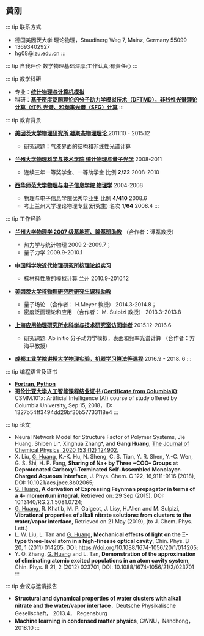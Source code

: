 ## 黄刚
::: tip 联系方式
- 德国美因茨大学 理论物理，Staudinerg Weg 7, Mainz, Germany 55099
- 13693402927 
- <hg08@lzu.edu.cn>
:::

::: tip 自我评价
数学物理基础深厚;工作认真;有责任心
:::

::: tip 教学科研
- 专业：<u>**统计物理与计算机模拟**</u>
- 科研：<u>**基于密度泛函理论的分子动力学模拟技术（DFTMD），非线性光谱理论计算（红外 光谱、和频率光谱（SFG）计算**</u>
:::

::: tip 教育背景
- <u>**美因茨大学物理研究所 凝聚态物理理论** </u>  2011.10 - 2015.12 
    - 研究课题：气液界面的结构和非线性光谱计算

- <u>**兰州大学物理科学与技术学院 统计物理与量子光学**</u> 2008-2011 
    - 连续三年一等奖学金、一等助学金 比例 **2/22** 2008-2010 

- <u>**西华师范大学物理与电子信息学院 物理学**</u> 2004-2008 
    - 物理与电子信息学院优秀毕业生 比例 **4/410** 2008.6  
    - 考上兰州大学理论物理专业(研究生) 名次 **1/64** 2008.4 
:::

::: tip 工作经验
- <u>**兰州大学物理学 2007 级基地班、隆基班助教**</u> （合作者：谭磊教授） 
    - 热力学与统计物理 2009.2-2009.7；
    - 量子力学 2009.9-2010.1 
- <u>**中国科学院近代物理研究所核理论组实习**</u>
    - 核材料性质的模拟计算 兰州 2010.9-2010.12 

- <u>**美因茨大学核物理研究所研究生课程助教**</u>
    - 量子场论 （合作者： H.Meyer 教授） 2014.3-2014.8； 
    - 密度泛函理论和应用 （合作者： M. Sulpizi 教授） 2013.3-2013.8 

- <u>**上海应用物理研究所水科学与技术研究室访问学者**</u> 2015.12-2016.6 
    - 研究课题: Ab initio 分子动力学模拟，表面和频率光谱计算 （合作者：方海平教授） 

- <u>**成都工业学院讲授大学物理实验，机器学习算法等课程**</u> 2016.9 - 2018. 6
:::

::: tip 编程语言及证书
- <u>**Fortran, Python**</u>
- <u>**哥伦比亚大学人工智能课程结业证书 (Certificate from ColumbiaX)**</u>: CSMM.101x: Artificial Intelligence (AI) course of study offered by Columbia University, Sep 15, 2018，ID: 1327b54ff3494dd29bf30b57733118e4
:::

::: tip 论文
- Neural Network Model for Structure Factor of Polymer Systems, Jie Huang, Shiben Li*, Xinghua Zhang*, and **Gang Huang**, [The Journal of Chemical Physics,  2020 153 (12) 124902.](https://aip.scitation.org/doi/full/10.1063/5.0022464)
- X. Liu, <u>G. Huang</u>, K.-K. Hu, N. Sheng, C. S. Tian, Y. R. Shen, Y.-C. Wen, G. S. Shi, H. P. Fang, **Sharing of Na+ by Three −COO– Groups at Deprotonated Carboxyl-Terminated Self-Assembled Monolayer-Charged Aqueous Interface**, J. Phys. Chem. C 122, 16,9111-9116 (2018), DOI: 10.1021/acs.jpcc.8b02065; 
- <u>G. Huang</u>, **A derivation of Expressing Feynman propagator in terms of a 4- momentum integral**, Retrieved on: 29 Sep (2015), DOI: 10.13140/RG.2.1.5081.0724;
- <u>G. Huang</u>, R. Khatib, M. P. Gaigeot, J. Lisy, H.Allen and M. Sulpizi, 
**Vibrational properties of alkali nitrate solutions: from clusters to the water/vapor interface**, Retrieved on 21 May (2019), (to J. Chem. Phys. Lett.) 
- L. W. Liu, L. Tan and <u>G. Huang</u>, **Mechanical effects of light on the Ξ-type three-level atom in a high-finesse optical cavity**, Chin. Phys. B 20, 1 (2011) 014205, DOI: https://doi.org/10.1088/1674-1056/20/1/014205; 
- Y. Q. Zhang, <u>G. Huang</u> and L. Tan, **Demonstration of the approximation of eliminating atomic excited populations in an atom cavity system**, Chin. Phys. B 21, 2 (2012) 023701, DOI: 10.1088/1674-1056/21/2/023701 
:::

::: tip 会议与邀请报告
- **Structural and dynamical properties of water clusters with alkali nitrate and the water/vapor interface**，Deutsche Physikalische Gesellschaft， 2013.4， Regensburg 
- **Machine learning in condensed matter physics**, CWNU，Nanchong，2018.10
:::